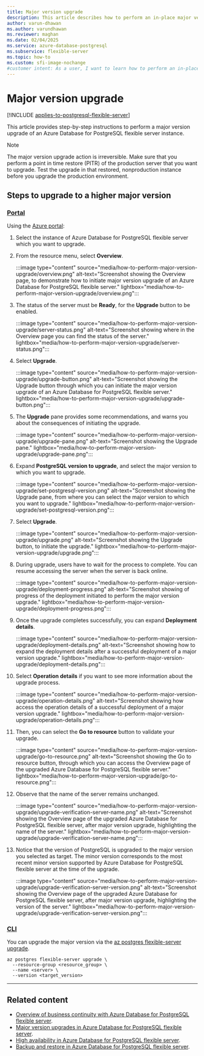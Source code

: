 ```yaml
---
title: Major version upgrade
description: This article describes how to perform an in-place major version upgrade of an Azure Database for PostgreSQL flexible server.
author: varun-dhawan
ms.author: varundhawan
ms.reviewer: maghan
ms.date: 02/04/2025
ms.service: azure-database-postgresql
ms.subservice: flexible-server
ms.topic: how-to
ms.custom: sfi-image-nochange
#customer intent: As a user, I want to learn how to perform an in-place major version upgrade of an Azure Database for PostgreSQL flexible server.
---
```


# Major version upgrade

[!INCLUDE [applies-to-postgresql-flexible-server](~/reusable-content/ce-skilling/azure/includes/postgresql/includes/applies-to-postgresql-flexible-server.md)]

This article provides step-by-step instructions to perform a major version upgrade of an Azure Database for PostgreSQL flexible server instance.

> [!NOTE]  
> The major version upgrade action is irreversible. Make sure that you perform a point in time restore (PITR) of the production server that you want to upgrade. Test the upgrade in that restored, nonproduction instance before you upgrade the production environment.

## Steps to upgrade to a higher major version

### [Portal](#tab/portal-major-version-upgrade)

Using the [Azure portal](https://portal.azure.com/):

1. Select the instance of Azure Database for PostgreSQL flexible server which you want to upgrade.

2. From the resource menu, select **Overview**.

   :::image type="content" source="media/how-to-perform-major-version-upgrade/overview.png" alt-text="Screenshot showing the Overview page, to demonstrate how to initiate major version upgrade of an Azure Database for PostgreSQL flexible server." lightbox="media/how-to-perform-major-version-upgrade/overview.png":::

3. The status of the server must be **Ready**, for the **Upgrade** button to be enabled.

   :::image type="content" source="media/how-to-perform-major-version-upgrade/server-status.png" alt-text="Screenshot showing where in the Overview page you can find the status of the server." lightbox="media/how-to-perform-major-version-upgrade/server-status.png":::

4. Select **Upgrade**.

   :::image type="content" source="media/how-to-perform-major-version-upgrade/upgrade-button.png" alt-text="Screenshot showing the Upgrade button through which you can initiate the major version upgrade of an Azure Database for PostgreSQL flexible server." lightbox="media/how-to-perform-major-version-upgrade/upgrade-button.png":::

5. The **Upgrade** pane provides some recommendations, and warns you about the consequences of initiating the upgrade.

   :::image type="content" source="media/how-to-perform-major-version-upgrade/upgrade-pane.png" alt-text="Screenshot showing the Upgrade pane." lightbox="media/how-to-perform-major-version-upgrade/upgrade-pane.png":::

6. Expand **PostgreSQL version to upgrade**, and select the major version to which you want to upgrade.

   :::image type="content" source="media/how-to-perform-major-version-upgrade/set-postgresql-version.png" alt-text="Screenshot showing the Upgrade pane, from where you can select the major version to which you want to upgrade." lightbox="media/how-to-perform-major-version-upgrade/set-postgresql-version.png"::: 

7. Select **Upgrade**.

   :::image type="content" source="media/how-to-perform-major-version-upgrade/upgrade.png" alt-text="Screenshot showing the Upgrade button, to initiate the upgrade." lightbox="media/how-to-perform-major-version-upgrade/upgrade.png"::: 

8. During upgrade, users have to wait for the process to complete. You can resume accessing the server when the server is back online.

   :::image type="content" source="media/how-to-perform-major-version-upgrade/deployment-progress.png" alt-text="Screenshot showing of progress of the deployment initiated to perform the major version upgrade." lightbox="media/how-to-perform-major-version-upgrade/deployment-progress.png":::

9. Once the upgrade completes successfully, you can expand **Deployment details**.

   :::image type="content" source="media/how-to-perform-major-version-upgrade/deployment-details.png" alt-text="Screenshot showing how to expand the deployment details after a successful deployment of a major version upgrade." lightbox="media/how-to-perform-major-version-upgrade/deployment-details.png":::

10. Select **Operation details** if you want to see more information about the upgrade process.

    :::image type="content" source="media/how-to-perform-major-version-upgrade/operation-details.png" alt-text="Screenshot showing how access the operation details of a successful deployment of a major version upgrade." lightbox="media/how-to-perform-major-version-upgrade/operation-details.png":::

11. Then, you can select the **Go to resource** button to validate your upgrade.

    :::image type="content" source="media/how-to-perform-major-version-upgrade/go-to-resource.png" alt-text="Screenshot showing the Go to resource button, through which you can access the Overview page of the upgraded Azure Database for PostgreSQL flexible server." lightbox="media/how-to-perform-major-version-upgrade/go-to-resource.png":::

12. Observe that the name of the server remains unchanged.

    :::image type="content" source="media/how-to-perform-major-version-upgrade/upgrade-verification-server-name.png" alt-text="Screenshot showing the Overview page of the upgraded Azure Database for PostgreSQL flexible server, after major version upgrade, highlighting the name of the server." lightbox="media/how-to-perform-major-version-upgrade/upgrade-verification-server-name.png":::

13. Notice that the version of PostgreSQL is upgraded to the major version you selected as target. The minor version corresponds to the most recent minor version supported by Azure Database for PostgreSQL flexible server at the time of the upgrade.

    :::image type="content" source="media/how-to-perform-major-version-upgrade/upgrade-verification-server-version.png" alt-text="Screenshot showing the Overview page of the upgraded Azure Database for PostgreSQL flexible server, after major version upgrade, highlighting the version of the server." lightbox="media/how-to-perform-major-version-upgrade/upgrade-verification-server-version.png":::

### [CLI](#tab/cli-major-version-upgrade)

You can upgrade the major version via the [az postgres flexible-server upgrade](/cli/azure/postgres/flexible-server#az-postgres-flexible-server-upgrade).

```azurecli-interactive
az postgres flexible-server upgrade \
  --resource-group <resource_group> \
  --name <server> \
  --version <target_version>
```

---

## Related content

- [Overview of business continuity with Azure Database for PostgreSQL flexible server](concepts-business-continuity.md).
- [Major version upgrades in Azure Database for PostgreSQL flexible server](concepts-major-version-upgrade.md).
- [High availability in Azure Database for PostgreSQL flexible server](/azure/reliability/reliability-postgresql-flexible-server).
- [Backup and restore in Azure Database for PostgreSQL flexible server](concepts-backup-restore.md).
